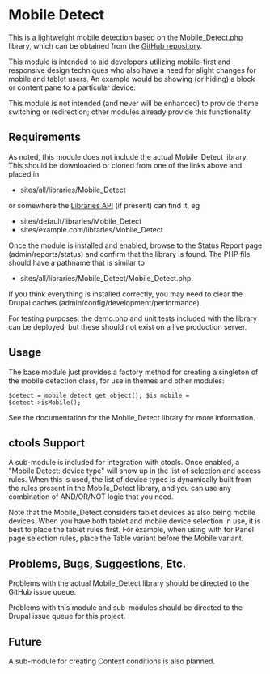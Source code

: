 Mobile Detect
=============

This is a lightweight mobile detection based on the [Mobile_Detect.php](http://mobiledetect.net/) library,
which can be obtained from the [GitHub repository](https://github.com/serbanghita/Mobile-Detect).

This module is intended to aid developers utilizing mobile-first and responsive design techniques who also have a need 
for slight changes for mobile and tablet users. An example would be showing (or hiding) a block or content pane to a particular device.

This module is not intended (and never will be enhanced) to provide theme switching or redirection; other modules already provide this functionality.

Requirements
------------

As noted, this module does not include the actual Mobile_Detect library.  This should be downloaded or cloned from
one of the links above and placed in

 - sites/all/libraries/Mobile_Detect

or somewhere  the [Libraries API](http://drupal.org/project/libraries) (if present) can find it, eg

 - sites/default/libraries/Mobile_Detect
 - sites/example.com/libraries/Mobile_Detect
 
Once the module is installed and enabled, browse to the Status Report page (admin/reports/status) and confirm that
the library is found.  The PHP file should have a pathname that is similar to

 - sites/all/libraries/Mobile_Detect/Mobile_Detect.php
 
If you think everything is installed correctly, you may need to clear the Drupal caches (admin/config/development/performance).
 
For testing purposes, the demo.php and unit tests included with the library can be deployed, but these should not exist
on a live production server.

Usage
-----

The base module just provides a factory method for creating a singleton of the mobile detection class,
for use in themes and other modules:

<code>$detect = mobile_detect_get_object();
$is_mobile = $detect->isMobile();</code>

See the documentation for the Mobile_Detect library for more information.

ctools Support
--------------

A sub-module is included for integration with ctools.  Once enabled, a "Mobile Detect: device type" will show up
in the list of selection and access rules.  When this is used, the list of device types is dynamically built from
the rules present in the Mobile_Detect library, and you can use any combination of AND/OR/NOT logic that you need.

Note that the Mobile_Detect considers tablet devices as also being mobile devices.  When you have both tablet and
mobile device selection in use, it is best to place the tablet rules first.  For example, when using with for Panel page
selection rules, place the Table variant before the Mobile variant.

Problems, Bugs, Suggestions, Etc.
---------------------------------

Problems with the actual Mobile_Detect library should be directed to the GitHub issue queue.

Problems with this module and sub-modules should be directed to the Drupal issue queue for this project.

Future
------

A sub-module for creating Context conditions is also planned.

